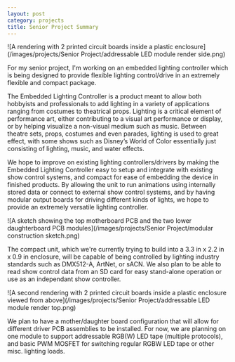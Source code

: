 ```yaml
---
layout: post
category: projects
title: Senior Project Summary
---
```

![A rendering with 2 printed circuit boards inside a plastic enclosure](/images/projects/Senior Project/addressable LED module render side.png)

For my senior project, I'm working on an embedded lighting controller which is being designed to provide flexible lighting control/drive in an extremely flexible and compact package. <!--more-->

The Embedded Lighting Controller is a product meant to allow both hobbyists and professionals to add lighting in a variety of applications ranging from costumes to theatrical props. Lighting is a critical element of performance art, either contributing to a visual art performance or display, or by helping visualize a non-visual medium such as music. Between theatre sets, props, costumes and even parades, lighting is used to great effect, with some shows such as Disney’s World of Color essentially just consisting of lighting, music, and water effects.

We hope to improve on existing lighting controllers/drivers by making the Embedded Lighting Controller easy to setup and integrate with existing show control systems, and compact for ease of embedding the device in finished products. By allowing the unit to run animations using internally stored data or connect to external show control systems, and by having modular output boards for driving different kinds of lights, we hope to provide an extremely versatile lighting controller.

![A sketch showing the top motherboard PCB and the two lower daughterboard PCB modules](/images/projects/Senior Project/modular construction sketch.png)

The compact unit, which we're currently trying to build into a 3.3 in x 2.2 in x 0.9 in enclosure, will be capable of being controlled by lighting industry standards such as DMX512-A, ArtNet, or sACN. We also plan to be able to read show control data from an SD card for easy stand-alone operation or use as an independant show controller.

![A second rendering with 2 printed circuit boards inside a plastic enclosure viewed from above](/images/projects/Senior Project/addressable LED module render top.png)

We plan to have a mother/daughter board configuration that will allow for different driver PCB assemblies to be installed. For now, we are planning on one module to support addressable RGB(W) LED tape (multiple protocols), and basic PWM MOSFET for switching regular RGBW LED tape or other misc. lighting loads.